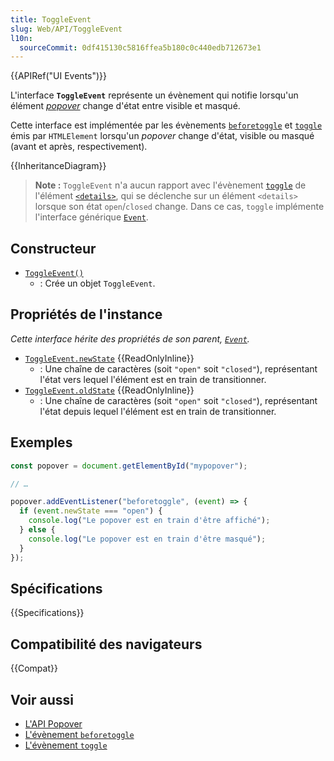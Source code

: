 ```yaml
---
title: ToggleEvent
slug: Web/API/ToggleEvent
l10n:
  sourceCommit: 0df415130c5816ffea5b180c0c440edb712673e1
---
```


{{APIRef("UI Events")}}

L'interface **`ToggleEvent`** représente un évènement qui notifie lorsqu'un élément [<i lang="en">popover</i>](/fr/docs/Web/API/Popover_API) change d'état entre visible et masqué.

Cette interface est implémentée par les évènements [`beforetoggle`](/fr/docs/Web/API/HTMLElement/beforetoggle_event) et [`toggle`](/fr/docs/Web/API/HTMLElement/toggle_event) émis par `HTMLElement` lorsqu'un <i lang="en">popover</i> change d'état, visible ou masqué (avant et après, respectivement).

{{InheritanceDiagram}}

> **Note :** `ToggleEvent` n'a aucun rapport avec l'évènement [`toggle`](/fr/docs/Web/API/HTMLElement/toggle_event) de l'élément [`<details>`](/fr/docs/Web/HTML/Reference/Elements/details), qui se déclenche sur un élément `<details>` lorsque son état `open`/`closed` change. Dans ce cas, `toggle` implémente l'interface générique [`Event`](/fr/docs/Web/API/Event).

## Constructeur

- [`ToggleEvent()`](/fr/docs/Web/API/ToggleEvent/ToggleEvent)
  - : Crée un objet `ToggleEvent`.

## Propriétés de l'instance

_Cette interface hérite des propriétés de son parent, [`Event`](/fr/docs/Web/API/Event)._

- [`ToggleEvent.newState`](/fr/docs/Web/API/ToggleEvent/newState) {{ReadOnlyInline}}
  - : Une chaîne de caractères (soit `"open"` soit `"closed"`), représentant l'état vers lequel l'élément est en train de transitionner.
- [`ToggleEvent.oldState`](/fr/docs/Web/API/ToggleEvent/oldState) {{ReadOnlyInline}}
  - : Une chaîne de caractères (soit `"open"` soit `"closed"`), représentant l'état depuis lequel l'élément est en train de transitionner.

## Exemples

```js
const popover = document.getElementById("mypopover");

// …

popover.addEventListener("beforetoggle", (event) => {
  if (event.newState === "open") {
    console.log("Le popover est en train d'être affiché");
  } else {
    console.log("Le popover est en train d'être masqué");
  }
});
```

## Spécifications

{{Specifications}}

## Compatibilité des navigateurs

{{Compat}}

## Voir aussi

- [L'API Popover](/fr/docs/Web/API/Popover_API)
- [L'évènement `beforetoggle`](/fr/docs/Web/API/HTMLElement/beforetoggle_event)
- [L'évènement `toggle`](/fr/docs/Web/API/HTMLElement/toggle_event)

